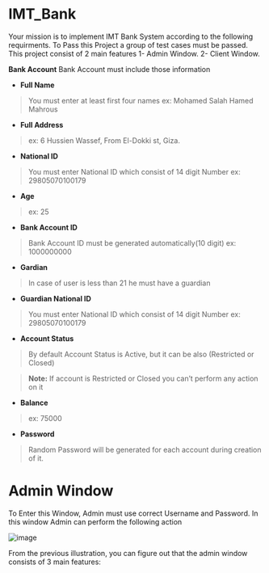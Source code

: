 # IMT_Bank
Your mission is to implement IMT Bank System according to the following
requirments. To Pass this Project a group of test cases must be passed.
This project consist of 2 main features
1- Admin Window.
2- Client Window.

**Bank Account** Bank Account must include those information
* **Full Name**
> You must enter at least first four names ex: Mohamed Salah Hamed Mahrous
* **Full Address**
> ex: 6 Hussien Wassef, From El-Dokki st, Giza.
* **National ID**
> You must enter National ID which consist of 14 digit Number ex: 29805070100179
* **Age**
> ex: 25
* **Bank Account ID**
> Bank Account ID must be generated automatically(10 digit) ex: 1000000000
* **Gardian**
> In case of user is less than 21 he must have a guardian
* **Guardian National ID**
> You must enter National ID which consist of 14 digit Number ex: 29805070100179
* **Account Status**
> By default Account Status is Active, but it can be also (Restricted or Closed)

> **Note:** If account is Restricted or Closed you can’t perform any action on it

* **Balance**
> ex: 75000
* **Password**
> Random Password will be generated for each account during creation of it.

# Admin Window
To Enter this Window, Admin must use correct Username and Password.
In this window Admin can perform the following action

![image](https://user-images.githubusercontent.com/58150666/167312153-dda24a45-557f-4d76-abda-2e1c13fefed3.png)

From the previous illustration, you can figure out that the admin window
consists of 3 main features:

